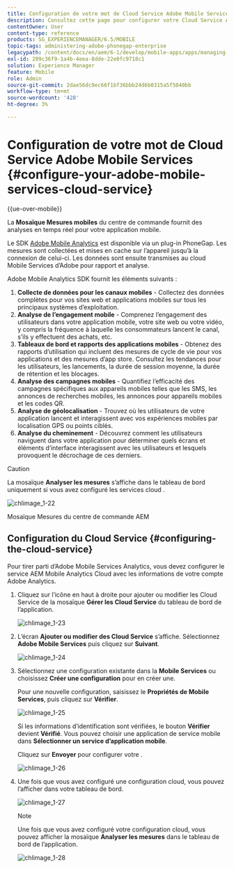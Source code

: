 ```yaml
---
title: Configuration de votre mot de Cloud Service Adobe Mobile Services
description: Consultez cette page pour configurer votre Cloud Service Adobe Mobile Services.
contentOwner: User
content-type: reference
products: SG_EXPERIENCEMANAGER/6.5/MOBILE
topic-tags: administering-adobe-phonegap-enterprise
legacypath: /content/docs/en/aem/6-1/develop/mobile-apps/apps/managing-aem-mobile-apps/configure-your-adobe-phonegap-build-cloud-service1
exl-id: 209c36f9-1a4b-4eea-8dde-22e0fc9718c1
solution: Experience Manager
feature: Mobile
role: Admin
source-git-commit: 2dae56dc9ec66f1bf36bbb24d6b0315a5f5040bb
workflow-type: tm+mt
source-wordcount: '428'
ht-degree: 3%

---
```


# Configuration de votre mot de Cloud Service Adobe Mobile Services {#configure-your-adobe-mobile-services-cloud-service}

{{ue-over-mobile}}

La **Mosaïque Mesures mobiles** du centre de commande fournit des analyses en temps réel pour votre application mobile.

Le SDK [Adobe Mobile Analytics](https://www.adobe.com/ca/solutions/digital-analytics/mobile-web-apps-analytics.html) est disponible via un plug-in PhoneGap. Les mesures sont collectées et mises en cache sur l’appareil jusqu’à la connexion de celui-ci. Les données sont ensuite transmises au cloud Mobile Services d’Adobe pour rapport et analyse.

Adobe Mobile Analytics SDK fournit les éléments suivants :

1. **Collecte de données pour les canaux mobiles** - Collectez des données complètes pour vos sites web et applications mobiles sur tous les principaux systèmes d’exploitation.
1. **Analyse de l’engagement mobile** - Comprenez l’engagement des utilisateurs dans votre application mobile, votre site web ou votre vidéo, y compris la fréquence à laquelle les consommateurs lancent le canal, s’ils y effectuent des achats, etc.
1. **Tableaux de bord et rapports des applications mobiles** - Obtenez des rapports d’utilisation qui incluent des mesures de cycle de vie pour vos applications et des mesures d’app store. Consultez les tendances pour les utilisateurs, les lancements, la durée de session moyenne, la durée de rétention et les blocages.
1. **Analyse des campagnes mobiles** - Quantifiez l’efficacité des campagnes spécifiques aux appareils mobiles telles que les SMS, les annonces de recherches mobiles, les annonces pour appareils mobiles et les codes QR.
1. **Analyse de géolocalisation** - Trouvez où les utilisateurs de votre application lancent et interagissent avec vos expériences mobiles par localisation GPS ou points ciblés.
1. **Analyse du cheminement** - Découvrez comment les utilisateurs naviguent dans votre application pour déterminer quels écrans et éléments d’interface interagissent avec les utilisateurs et lesquels provoquent le décrochage de ces derniers.

>[!CAUTION]
>
>La mosaïque **Analyser les mesures** s’affiche dans le tableau de bord uniquement si vous avez configuré les services cloud .

![chlimage_1-22](assets/chlimage_1-22.png)

Mosaïque Mesures du centre de commande AEM

## Configuration du Cloud Service {#configuring-the-cloud-service}

Pour tirer parti d’Adobe Mobile Services Analytics, vous devez configurer le service AEM Mobile Analytics Cloud avec les informations de votre compte Adobe Analytics.

1. Cliquez sur l’icône en haut à droite pour ajouter ou modifier les Cloud Service de la mosaïque **Gérer les Cloud Service** du tableau de bord de l’application.

   ![chlimage_1-23](assets/chlimage_1-23.png)

1. L’écran **Ajouter ou modifier des Cloud Service** s’affiche. Sélectionnez **Adobe Mobile Services** puis cliquez sur **Suivant**.

   ![chlimage_1-24](assets/chlimage_1-24.png)

1. Sélectionnez une configuration existante dans la **Mobile Services** ou choisissez **Créer une configuration** pour en créer une.

   Pour une nouvelle configuration, saisissez le **Propriétés de Mobile Services**, puis cliquez sur **Vérifier**.

   ![chlimage_1-25](assets/chlimage_1-25.png)

   Si les informations d’identification sont vérifiées, le bouton **Vérifier** devient **Vérifié**. Vous pouvez choisir une application de service mobile dans **Sélectionner un service d’application mobile**.

   Cliquez sur **Envoyer** pour configurer votre .

   ![chlimage_1-26](assets/chlimage_1-26.png)

1. Une fois que vous avez configuré une configuration cloud, vous pouvez l’afficher dans votre tableau de bord.

   ![chlimage_1-27](assets/chlimage_1-27.png)

   >[!NOTE]
   >
   >Une fois que vous avez configuré votre configuration cloud, vous pouvez afficher la mosaïque **Analyser les mesures** dans le tableau de bord de l’application.

   ![chlimage_1-28](assets/chlimage_1-28.png)
